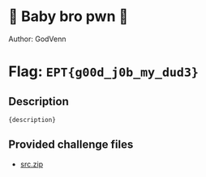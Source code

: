 # 👶 Baby bro pwn 👶
Author: GodVenn

# Flag: `EPT{g00d_j0b_my_dud3}`
## Description
```
{description}
```

## Provided challenge files
* [src.zip](src.zip)

